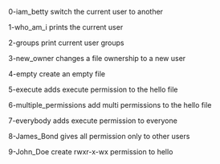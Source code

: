 0-iam_betty switch the current user to another

1-who_am_i prints the current user

2-groups print current user groups

3-new_owner changes a file ownership to a new user

4-empty create an empty file

5-execute adds execute permission to the hello file

6-multiple_permissions add multi permissions to the hello file

7-everybody adds execute permission to everyone

8-James_Bond gives all permission only to other users

9-John_Doe create rwxr-x-wx permission to hello

